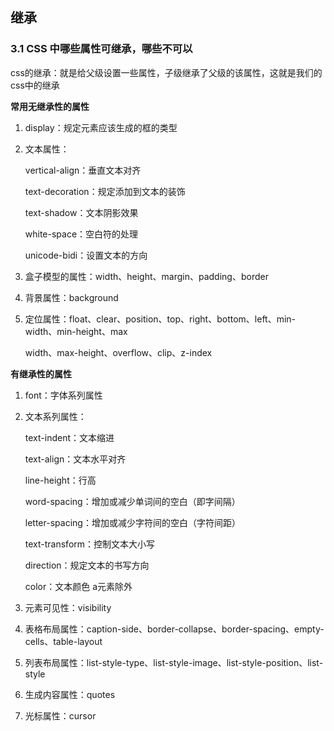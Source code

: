 ## 继承

### 3.1 CSS 中哪些属性可继承，哪些不可以 

css的继承：就是给父级设置一些属性，子级继承了父级的该属性，这就是我们的css中的继承

**常用无继承性的属性**

1. display：规定元素应该生成的框的类型

2. 文本属性：

   vertical-align：垂直文本对齐

   text-decoration：规定添加到文本的装饰

   text-shadow：文本阴影效果

   white-space：空白符的处理

   unicode-bidi：设置文本的方向

3. 盒子模型的属性：width、height、margin、padding、border

4. 背景属性：background

5. 定位属性：float、clear、position、top、right、bottom、left、min-width、min-height、max

   width、max-height、overflow、clip、z-index

**有继承性的属性**

1. font：字体系列属性

2. 文本系列属性：

   text-indent：文本缩进

    text-align：文本水平对齐

    line-height：行高

    word-spacing：增加或减少单词间的空白（即字间隔）

    letter-spacing：增加或减少字符间的空白（字符间距）

    text-transform：控制文本大小写

    direction：规定文本的书写方向

    color：文本颜色 a元素除外

3. 元素可见性：visibility

4. 表格布局属性：caption-side、border-collapse、border-spacing、empty-cells、table-layout

5. 列表布局属性：list-style-type、list-style-image、list-style-position、list-style

6. 生成内容属性：quotes

7. 光标属性：cursor